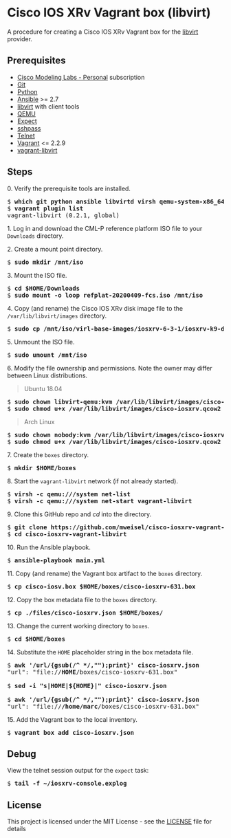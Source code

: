 # Cisco IOS XRv Vagrant box (libvirt)

A procedure for creating a Cisco IOS XRv Vagrant box for the [libvirt](https://libvirt.org) provider.

## Prerequisites

  * [Cisco Modeling Labs - Personal](https://learningnetworkstore.cisco.com/cisco-modeling-labs-personal) subscription
  * [Git](https://git-scm.com)
  * [Python](https://www.python.org)
  * [Ansible](https://docs.ansible.com/ansible/latest/index.html) >= 2.7
  * [libvirt](https://libvirt.org) with client tools
  * [QEMU](https://www.qemu.org)
  * [Expect](https://en.wikipedia.org/wiki/Expect)
  * [sshpass](https://linux.die.net/man/1/sshpass)
  * [Telnet](https://en.wikipedia.org/wiki/Telnet)
  * [Vagrant](https://www.vagrantup.com) <= 2.2.9
  * [vagrant-libvirt](https://github.com/vagrant-libvirt/vagrant-libvirt)

## Steps

0\. Verify the prerequisite tools are installed.

<pre>
$ <b>which git python ansible libvirtd virsh qemu-system-x86_64 expect telnet vagrant</b>
$ <b>vagrant plugin list</b>
vagrant-libvirt (0.2.1, global)
</pre>

1\. Log in and download the CML-P reference platform ISO file to your `Downloads` directory.

2\. Create a mount point directory.

<pre>
$ <b>sudo mkdir /mnt/iso</b>
</pre>

3\. Mount the ISO file.

<pre>
$ <b>cd $HOME/Downloads</b>
$ <b>sudo mount -o loop refplat-20200409-fcs.iso /mnt/iso</b>
</pre>

4\. Copy (and rename) the Cisco IOS XRv disk image file to the `/var/lib/libvirt/images` directory.

<pre>
$ <b>sudo cp /mnt/iso/virl-base-images/iosxrv-6-3-1/iosxrv-k9-demo-6.3.1.qcow2 /var/lib/libvirt/images/cisco-iosxrv.qcow2</b>
</pre>

5\. Unmount the ISO file.

<pre>
$ <b>sudo umount /mnt/iso</b>
</pre>

6\. Modify the file ownership and permissions. Note the owner may differ between Linux distributions.

> Ubuntu 18.04

<pre>
$ <b>sudo chown libvirt-qemu:kvm /var/lib/libvirt/images/cisco-iosxrv.qcow2</b>
$ <b>sudo chmod u+x /var/lib/libvirt/images/cisco-iosxrv.qcow2</b>
</pre>

> Arch Linux

<pre>
$ <b>sudo chown nobody:kvm /var/lib/libvirt/images/cisco-iosxrv.qcow2</b>
$ <b>sudo chmod u+x /var/lib/libvirt/images/cisco-iosxrv.qcow2</b>
</pre>

7\. Create the `boxes` directory.

<pre>
$ <b>mkdir $HOME/boxes</b>
</pre>

8\. Start the `vagrant-libvirt` network (if not already started).

<pre>
$ <b>virsh -c qemu:///system net-list</b>
$ <b>virsh -c qemu:///system net-start vagrant-libvirt</b>
</pre>

9\. Clone this GitHub repo and _cd_ into the directory.

<pre>
$ <b>git clone https://github.com/mweisel/cisco-iosxrv-vagrant-libvirt</b>
$ <b>cd cisco-iosxrv-vagrant-libvirt</b>
</pre>

10\. Run the Ansible playbook.

<pre>
$ <b>ansible-playbook main.yml</b>
</pre>

11\. Copy (and rename) the Vagrant box artifact to the `boxes` directory.

<pre>
$ <b>cp cisco-iosv.box $HOME/boxes/cisco-iosxrv-631.box</b>
</pre>

12\. Copy the box metadata file to the `boxes` directory.

<pre>
$ <b>cp ./files/cisco-iosxrv.json $HOME/boxes/</b>
</pre>

13\. Change the current working directory to `boxes`.

<pre>
$ <b>cd $HOME/boxes</b>
</pre>

14\. Substitute the `HOME` placeholder string in the box metadata file.

<pre>
$ <b>awk '/url/{gsub(/^ */,"");print}' cisco-iosxrv.json</b>
"url": "file://<b>HOME</b>/boxes/cisco-iosxrv-631.box"

$ <b>sed -i "s|HOME|${HOME}|" cisco-iosxrv.json</b>

$ <b>awk '/url/{gsub(/^ */,"");print}' cisco-iosxrv.json</b>
"url": "file://<b>/home/marc</b>/boxes/cisco-iosxrv-631.box"
</pre>

15\. Add the Vagrant box to the local inventory.

<pre>
$ <b>vagrant box add cisco-iosxrv.json</b>
</pre>

## Debug

View the telnet session output for the `expect` task:

<pre>
$ <b>tail -f ~/iosxrv-console.explog</b>
</pre>

## License

This project is licensed under the MIT License - see the [LICENSE](LICENSE) file for details
